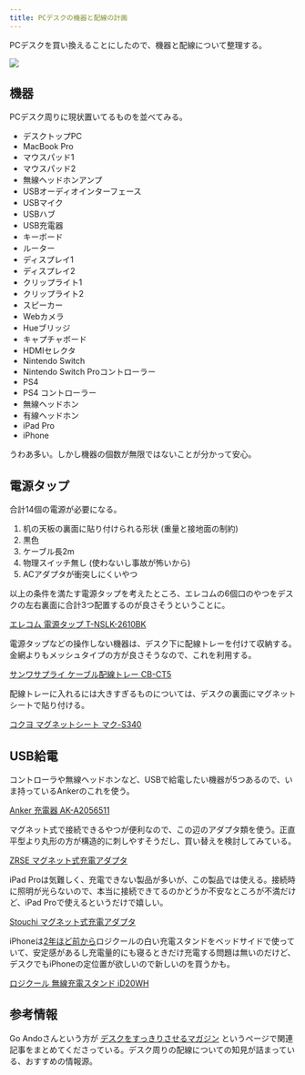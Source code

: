 ```yaml
---
title: PCデスクの機器と配線の計画
---
```


PCデスクを買い換えることにしたので、機器と配線について整理する。

![](/images/2020-09-21-cable-dependencies.jpg)

## 機器

PCデスク周りに現状置いてるものを並べてみる。

- デスクトップPC
- MacBook Pro
- マウスパッド1
- マウスパッド2
- 無線ヘッドホンアンプ
- USBオーディオインターフェース
- USBマイク
- USBハブ
- USB充電器
- キーボード
- ルーター
- ディスプレイ1
- ディスプレイ2
- クリップライト1
- クリップライト2
- スピーカー
- Webカメラ
- Hueブリッジ
- キャプチャボード
- HDMIセレクタ
- Nintendo Switch
- Nintendo Switch Proコントローラー
- PS4
- PS4 コントローラー
- 無線ヘッドホン
- 有線ヘッドホン
- iPad Pro
- iPhone

うわあ多い。しかし機器の個数が無限ではないことが分かって安心。

## 電源タップ

合計14個の電源が必要になる。

1. 机の天板の裏面に貼り付けられる形状 (重量と接地面の制約)
2. 黒色
3. ケーブル長2m
4. 物理スイッチ無し (使わないし事故が怖いから)
5. ACアダプタが衝突しにくいやつ

以上の条件を満たす電源タップを考えたところ、エレコムの6個口のやつをデスクの左右裏面に合計3つ配置するのが良さそうということに。

[エレコム 電源タップ T-NSLK-2610BK](https://www.amazon.co.jp/dp/B01MU9YGSD)

電源タップなどの操作しない機器は、デスク下に配線トレーを付けて収納する。金網よりもメッシュタイプの方が良さそうなので、これを利用する。

[サンワサプライ ケーブル配線トレー CB-CT5](https://www.amazon.co.jp/dp/B01N6B5ST9)

配線トレーに入れるには大きすぎるものについては、デスクの裏面にマグネットシートで貼り付ける。

[コクヨ マグネットシート マク-S340](https://www.amazon.co.jp/dp/B0012R2OIQ)

## USB給電

コントローラや無線ヘッドホンなど、USBで給電したい機器が5つあるので、いま持っているAnkerのこれを使う。

[Anker 充電器 AK-A2056511](https://www.amazon.co.jp/dp/B072KBG9W4)

マグネット式で接続できるやつが便利なので、この辺のアダプタ類を使う。正直平型より丸形の方が構造的に刺しやすそうだし、買い替えを検討してみている。

[ZRSE マグネット式充電アダプタ](https://www.amazon.co.jp/dp/B077PRD1FT)

iPad Proは気難しく、充電できない製品が多いが、この製品では使える。接続時に照明が光らないので、本当に接続できてるのかどうか不安なところが不満だけど、iPad Proで使えるというだけで嬉しい。

[Stouchi マグネット式充電アダプタ](https://www.amazon.co.jp/dp/B07GGCSV45)

iPhoneは[2年ほど前から](http://localhost:9292/articles/2018-10-31-iphone-xs-max-cb840d595fae)ロジクールの白い充電スタンドをベッドサイドで使っていて、安定感があるし充電量的にも寝るときだけ充電する問題は無いのだけど、デスクでもiPhoneの定位置が欲しいので新しいのを買うかも。

[ロジクール 無線充電スタンド iD20WH](https://www.amazon.co.jp/dp/B07QB62131)

## 参考情報

Go Andoさんという方が [デスクをすっきりさせるマガジン](https://note.com/goando/m/me3ed2026f6ac) というページで関連記事をまとめてくださっている。デスク周りの配線についての知見が詰まっている、おすすめの情報源。
